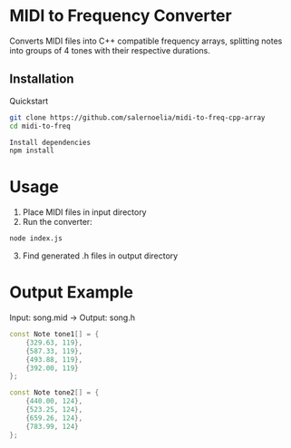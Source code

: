 # MIDI to Frequency Converter

Converts MIDI files into C++ compatible frequency arrays, splitting notes into groups of 4 tones with their respective durations.

## Installation

Quickstart

```sh
git clone https://github.com/salernoelia/midi-to-freq-cpp-array
cd midi-to-freq

Install dependencies
npm install
```

# Usage

1. Place MIDI files in input directory
2. Run the converter:

```sh
node index.js
```

3. Find generated .h files in output directory

# Output Example

Input: song.mid → Output: song.h

```cpp
const Note tone1[] = {
    {329.63, 119},
    {587.33, 119},
    {493.88, 119},
    {392.00, 119}
};

const Note tone2[] = {
    {440.00, 124},
    {523.25, 124},
    {659.26, 124},
    {783.99, 124}
};
```
